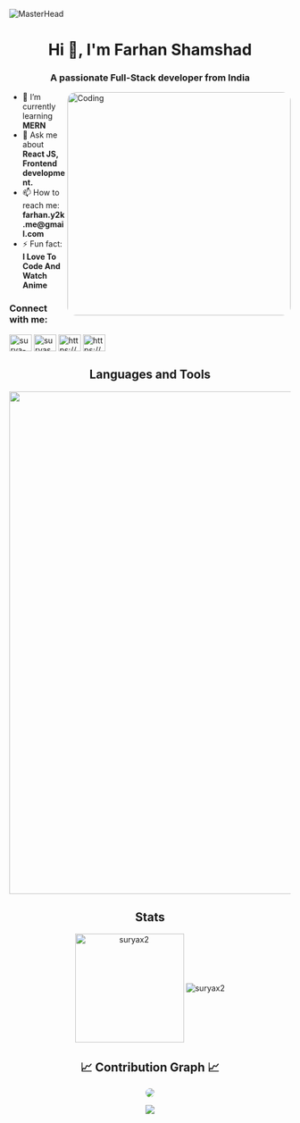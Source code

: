 ![MasterHead](https://user-images.githubusercontent.com/74038190/225813708-98b745f2-7d22-48cf-9150-083f1b00d6c9.gif)

<h1 align="center">Hi 👋, I'm Farhan Shamshad</h1>
<h3 align="center">A passionate Full-Stack developer from India</h3>

<img align="right" alt="Coding" width="400" src="https://media0.giphy.com/media/v1.Y2lkPTc5MGI3NjExcHBncDU3bGdybjNwZGxodW51OXRsNDdsZWN2cDVkaGJxZTBodDdwbCZlcD12MV9pbnRlcm5hbF9naWZfYnlfaWQmY3Q9Zw/vLi3T5m3RH45y/giphy.gif" style="border-radius: 15px;">

<ul>
  <li>🌱 I’m currently learning <strong>MERN</strong></li>
  <li>💬 Ask me about <strong>React JS, Frontend development.</strong></li>
  <li>📫 How to reach me: <strong>farhan.y2k.me@gmail.com</strong></li>
  <li>⚡ Fun fact: <strong>I Love To Code And Watch Anime</strong></li>
</ul>

<h3 align="left">Connect with me:</h3>
<p align="left">
  <a href="https://www.linkedin.com/in/farhan3112/" target="blank"><img align="center" src="https://raw.githubusercontent.com/rahuldkjain/github-profile-readme-generator/master/src/images/icons/Social/linked-in-alt.svg" alt="surya-sekhar-sharma" height="30" width="40" /></a>
  <a href="https://fb.com/farhan.shamshad.31" target="blank"><img align="center" src="https://raw.githubusercontent.com/rahuldkjain/github-profile-readme-generator/master/src/images/icons/Social/facebook.svg" alt="suryasekhar.sharma.1god" height="30" width="40" /></a>
  <a href="https://twitter.com/https://x.com/farhan_3112" target="blank"><img align="center" src="https://raw.githubusercontent.com/rahuldkjain/github-profile-readme-generator/master/src/images/icons/Social/twitter.svg" alt="https://x.com/farhan_3112" height="30" width="40" /></a>
  <a href="https://instagram.com/https://www.instagram.com/_i_am_farhan_" target="blank"><img align="center" src="https://raw.githubusercontent.com/rahuldkjain/github-profile-readme-generator/master/src/images/icons/Social/instagram.svg" alt="https://www.instagram.com/_i_am_farhan_" height="30" width="40" /></a>
</p>

<h2 align="center">Languages and Tools</h2>
<p align="center">
  <img width="900px" src="https://skillicons.dev/icons?i=c,cpp,py,java,html,css,tailwind,js,typescript,react,nextjs,nodejs,express,mongo,git,vscode&perline=17"/>
</p>

<h2 align="center">Stats</h2>
<div align="center">
  <img align="center" height="195px" src="https://github-readme-stats.vercel.app/api/top-langs?username=farhan3112&show_icons=true&theme=dark&locale=en&layout=compact" alt="suryax2" />
  <img align="center" src="https://github-readme-stats.vercel.app/api?username=farhan3112&show_icons=true&theme=dark&locale=en" alt="suryax2" />
</div>

<h2 align="center">📈 Contribution Graph 📈</h2>
<div align="center">
  <img src="https://github-readme-activity-graph.vercel.app/graph?username=farhan3112&bg_color=011627&color=79d3c3&line=c792ea&point=ffeb95&area=true&hide_border=false" style="border-radius: 15px;" />
</div>

<p align="center">
  <img src="https://capsule-render.vercel.app/api?type=waving&color=gradient&height=65&section=footer"/>
</p>
